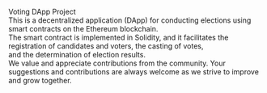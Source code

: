 Voting DApp Project
<br>
This is a decentralized application (DApp) for conducting elections using smart contracts on the Ethereum blockchain.
<br>
The smart contract is implemented in Solidity, and it facilitates the registration of candidates and voters, the casting of votes,
<br>
and the determination of election results.
<br>
We value and appreciate contributions from the community. Your suggestions and contributions are always welcome as we strive to improve and grow together.
